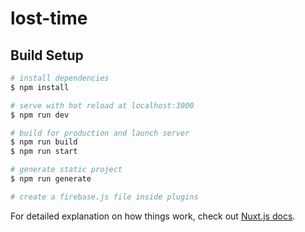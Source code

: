 # lost-time

## Build Setup

```bash
# install dependencies
$ npm install

# serve with hot reload at localhost:3000
$ npm run dev

# build for production and launch server
$ npm run build
$ npm run start

# generate static project
$ npm run generate

# create a firebase.js file inside plugins
```

For detailed explanation on how things work, check out [Nuxt.js docs](https://nuxtjs.org).
